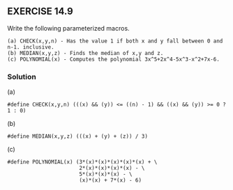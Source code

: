 ## EXERCISE 14.9
Write the following parameterized macros.
```
(a) CHECK(x,y,n) - Has the value 1 if both x and y fall between 0 and n-1. inclusive.
(b) MEDIAN(x,y,z) - Finds the median of x,y and z.
(c) POLYNOMIAL(x) - Computes the polynomial 3x^5+2x^4-5x^3-x^2+7x-6.
```

### Solution
(a)
```
#define CHECK(x,y,n) (((x) && (y)) <= ((n) - 1) && ((x) && (y)) >= 0 ? 1 : 0)
```
(b)
```
#define MEDIAN(x,y,z) (((x) + (y) + (z)) / 3)
```
(c)
```
#define POLYNOMIAL(x) (3*(x)*(x)*(x)*(x)*(x) + \
                       2*(x)*(x)*(x)*(x) - \
                       5*(x)*(x)*(x) - \
                       (x)*(x) + 7*(x) - 6)
```

